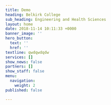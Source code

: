 ```yaml
---
title: Demo
heading: Belkirk College
sub_heading: Engineering and Health Sciences
layout: home
date: 2018-11-14 10:11:33 +0000
banner_image: ''
hero_button:
  text: ''
  href: ''
textline: qwdqwdqdw
services: []
show_news: false
partners: []
show_staff: false
menu:
  navigation:
    weight: 2
published: false

---
```

